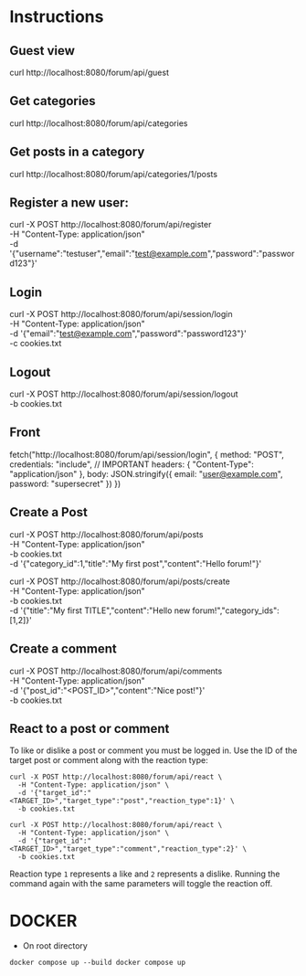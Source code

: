 # Instructions

## Guest view
curl  http://localhost:8080/forum/api/guest

## Get categories
curl http://localhost:8080/forum/api/categories

## Get posts in a category
curl http://localhost:8080/forum/api/categories/1/posts

## Register a new user:

curl -X POST http://localhost:8080/forum/api/register \
  -H "Content-Type: application/json" \
  -d '{"username":"testuser","email":"test@example.com","password":"password123"}'

## Login

curl -X POST http://localhost:8080/forum/api/session/login \
  -H "Content-Type: application/json" \
  -d '{"email":"test@example.com","password":"password123"}' \
  -c cookies.txt

## Logout

curl -X POST http://localhost:8080/forum/api/session/logout \
  -b cookies.txt


## Front

fetch("http://localhost:8080/forum/api/session/login", {
    method: "POST",
    credentials: "include", // IMPORTANT
    headers: {
        "Content-Type": "application/json"
    },
    body: JSON.stringify({
        email: "user@example.com",
        password: "supersecret"
    })
})



 ## Create a Post

 curl -X POST http://localhost:8080/forum/api/posts \
  -H "Content-Type: application/json" \
  -b cookies.txt \
  -d '{"category_id":1,"title":"My first post","content":"Hello forum!"}'

  curl -X POST http://localhost:8080/forum/api/posts/create \
  -H "Content-Type: application/json" \
  -b cookies.txt \
  -d '{"title":"My first TITLE","content":"Hello new forum!","category_ids":[1,2]}'

## Create a comment

curl -X POST http://localhost:8080/forum/api/comments \
  -H "Content-Type: application/json" \
  -d '{"post_id":"<POST_ID>","content":"Nice post!"}' \
  -b cookies.txt

## React to a post or comment

To like or dislike a post or comment you must be logged in. Use the ID of the
target post or comment along with the reaction type:

```
curl -X POST http://localhost:8080/forum/api/react \
  -H "Content-Type: application/json" \
  -d '{"target_id":"<TARGET_ID>","target_type":"post","reaction_type":1}' \
  -b cookies.txt

curl -X POST http://localhost:8080/forum/api/react \
  -H "Content-Type: application/json" \
  -d '{"target_id":"<TARGET_ID>","target_type":"comment","reaction_type":2}' \
  -b cookies.txt
```
Reaction type `1` represents a like and `2` represents a dislike. Running the
command again with the same parameters will toggle the reaction off.

# DOCKER

- On root directory

`
docker compose up --build
docker compose up
`

